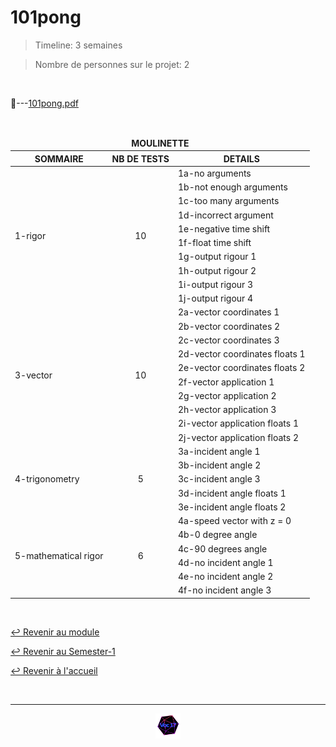 # 101pong

> Timeline: 3 semaines

> Nombre de personnes sur le projet: 2

<br>

📂---[101pong.pdf](https://github.com/Studio-17/Epitech-Subjects/blob/main/Semester-1/B-MAT-100/101pong/101pong.pdf)


<br>


<table align="center">
    <thead>
        <tr>
            <td colspan="3" align="center"><strong>MOULINETTE</strong></td>
        </tr>
        <tr>
            <th>SOMMAIRE</th>
            <th>NB DE TESTS</th>
            <th>DETAILS</th>
        </tr>
    </thead>
    <tbody>
        <tr>
            <td rowspan="10">1-rigor</td>
            <td rowspan="10" style="text-align: center;">10</td>
            <td>1a-no arguments</td>
        </tr>
    		<tr>
			<td>1b-not enough arguments</td>
		</tr>
		<tr>
			<td>1c-too many arguments</td>
		</tr>
		<tr>
			<td>1d-incorrect argument</td>
		</tr>
		<tr>
			<td>1e-negative time shift</td>
		</tr>
		<tr>
			<td>1f-float time shift</td>
		</tr>
		<tr>
			<td>1g-output rigour 1</td>
		</tr>
		<tr>
			<td>1h-output rigour 2</td>
		</tr>
		<tr>
			<td>1i-output rigour 3</td>
		</tr>
		<tr>
			<td>1j-output rigour 4</td>
		</tr>
        <tr>
            <td rowspan="10">3-vector</td>
            <td rowspan="10" style="text-align: center;">10</td>
            <td>2a-vector coordinates 1</td>
        </tr>
    		<tr>
			<td>2b-vector coordinates 2</td>
		</tr>
		<tr>
			<td>2c-vector coordinates 3</td>
		</tr>
		<tr>
			<td>2d-vector coordinates floats 1</td>
		</tr>
		<tr>
			<td>2e-vector coordinates floats 2</td>
		</tr>
		<tr>
			<td>2f-vector application 1</td>
		</tr>
		<tr>
			<td>2g-vector application 2</td>
		</tr>
		<tr>
			<td>2h-vector application 3</td>
		</tr>
		<tr>
			<td>2i-vector application floats 1</td>
		</tr>
		<tr>
			<td>2j-vector application floats 2</td>
		</tr>
        <tr>
            <td rowspan="5">4-trigonometry</td>
            <td rowspan="5" style="text-align: center;">5</td>
            <td>3a-incident angle 1</td>
        </tr>
    		<tr>
			<td>3b-incident angle 2</td>
		</tr>
		<tr>
			<td>3c-incident angle 3</td>
		</tr>
		<tr>
			<td>3d-incident angle floats 1</td>
		</tr>
		<tr>
			<td>3e-incident angle floats 2</td>
		</tr>
        <tr>
            <td rowspan="6">5-mathematical rigor</td>
            <td rowspan="6" style="text-align: center;">6</td>
            <td>4a-speed vector with z = 0</td>
        </tr>
    		<tr>
			<td>4b-0 degree angle</td>
		</tr>
		<tr>
			<td>4c-90 degrees angle</td>
		</tr>
		<tr>
			<td>4d-no incident angle 1</td>
		</tr>
		<tr>
			<td>4e-no incident angle 2</td>
		</tr>
		<tr>
			<td>4f-no incident angle 3</td>
		</tr>
	</tbody>
</table>

<br>

[↩️ Revenir au module](https://github.com/Studio-17/Epitech-Subjects/blob/main/Semester-1/B-MAT-100)

[↩️ Revenir au Semester-1](https://github.com/Studio-17/Epitech-Subjects/blob/main/Semester-1)

[↩️ Revenir à l'accueil](https://github.com/Studio-17/Epitech-Subjects)

<br>

---

<div align="center">

<a href="https://github.com/Studio-17" target="_blank"><img src="../../../assets/voc17.gif" width="40"></a>

</div>